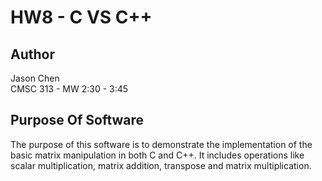 # HW8 - C VS C++

## Author
Jason Chen<br>
CMSC 313 - MW 2:30 - 3:45

## Purpose Of Software 
The purpose of this software is to demonstrate the implementation of the basic matrix manipulation in both C and C++. It includes operations like scalar multiplication, matrix addition, transpose and matrix multiplication.



